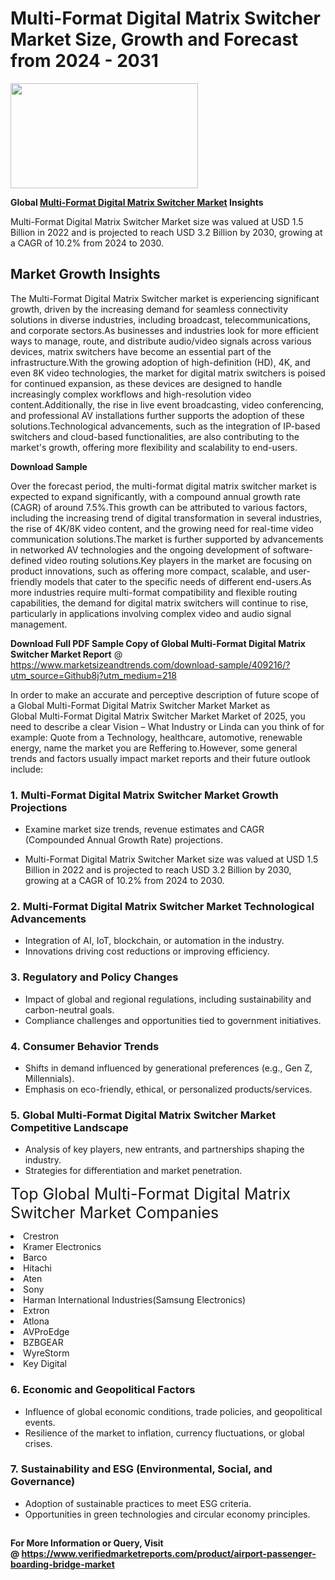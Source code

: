 <H1>Multi-Format Digital Matrix Switcher Market Size, Growth and Forecast from 2024 - 2031</H1><img class="aligncenter size-medium wp-image-584254" src="https://thirdeyenews.in/wp-content/uploads/2024/09/Global-Market-Research-300x168.jpeg" alt="" width="300" height="168" /><p><strong>Global&nbsp;<a href="https://www.marketsizeandtrends.com/download-sample/409216/?utm_source=Github8j?utm_medium=218">Multi-Format Digital Matrix Switcher Market</a> Insights</strong></p><p>Multi-Format Digital Matrix Switcher Market size was valued at USD 1.5 Billion in 2022 and is projected to reach USD 3.2 Billion by 2030, growing at a CAGR of 10.2% from 2024 to 2030.</p><p><h2>Market Growth Insights</h2> <p>The Multi-Format Digital Matrix Switcher market is experiencing significant growth, driven by the increasing demand for seamless connectivity solutions in diverse industries, including broadcast, telecommunications, and corporate sectors.As businesses and industries look for more efficient ways to manage, route, and distribute audio/video signals across various devices, matrix switchers have become an essential part of the infrastructure.With the growing adoption of high-definition (HD), 4K, and even 8K video technologies, the market for digital matrix switchers is poised for continued expansion, as these devices are designed to handle increasingly complex workflows and high-resolution video content.Additionally, the rise in live event broadcasting, video conferencing, and professional AV installations further supports the adoption of these solutions.Technological advancements, such as the integration of IP-based switchers and cloud-based functionalities, are also contributing to the market's growth, offering more flexibility and scalability to end-users.</p> <p><strong>Download Sample</strong></p> <p>Over the forecast period, the multi-format digital matrix switcher market is expected to expand significantly, with a compound annual growth rate (CAGR) of around 7.5%.This growth can be attributed to various factors, including the increasing trend of digital transformation in several industries, the rise of 4K/8K video content, and the growing need for real-time video communication solutions.The market is further supported by advancements in networked AV technologies and the ongoing development of software-defined video routing solutions.Key players in the market are focusing on product innovations, such as offering more compact, scalable, and user-friendly models that cater to the specific needs of different end-users.As more industries require multi-format compatibility and flexible routing capabilities, the demand for digital matrix switchers will continue to rise, particularly in applications involving complex video and audio signal management.</p> <p><span class=""><strong>Download Full PDF Sample Copy of Global Multi-Format Digital Matrix Switcher Market Report</strong> @ <a href="https://www.marketsizeandtrends.com/download-sample/409216/?utm_source=Github8j?utm_medium=218" target="_blank">https://www.marketsizeandtrends.com/download-sample/409216/?utm_source=Github8j?utm_medium=218</a></span></p><p>In order to make an accurate and perceptive description of future scope of a Global&nbsp;Multi-Format Digital Matrix Switcher Market Market as Global&nbsp;Multi-Format Digital Matrix Switcher Market Market of 2025, you need to describe a clear Vision &ndash; What Industry or Linda can you think of for example: Quote from a Technology, healthcare, automotive, renewable energy, name the market you are Reffering to.However, some general trends and factors usually impact market reports and their future outlook include:</p><h3>1.&nbsp;<strong>Multi-Format Digital Matrix Switcher Market Growth Projections</strong></h3><ul><li>Examine market size trends, revenue estimates and CAGR (Compounded Annual Growth Rate) projections.</li><li><p>Multi-Format Digital Matrix Switcher Market size was valued at USD 1.5 Billion in 2022 and is projected to reach USD 3.2 Billion by 2030, growing at a CAGR of 10.2% from 2024 to 2030.</p></li></ul><h3>2.&nbsp;<strong>Multi-Format Digital Matrix Switcher Market Technological Advancements</strong></h3><ul><li>Integration of AI, IoT, blockchain, or automation in the industry.</li><li>Innovations driving cost reductions or improving efficiency.</li></ul><h3>3.&nbsp;<strong>Regulatory and Policy Changes</strong></h3><ul><li>Impact of global and regional regulations, including sustainability and carbon-neutral goals.</li><li>Compliance challenges and opportunities tied to government initiatives.</li></ul><h3>4.&nbsp;<strong>Consumer Behavior Trends</strong></h3><ul><li>Shifts in demand influenced by generational preferences (e.g., Gen Z, Millennials).</li><li>Emphasis on eco-friendly, ethical, or personalized products/services.</li></ul><h3>5.&nbsp;<strong>Global Multi-Format Digital Matrix Switcher Market Competitive Landscape</strong></h3><ul><li>Analysis of key players, new entrants, and partnerships shaping the industry.</li><li>Strategies for differentiation and market penetration.</li></ul><p data-pm-slice="1 1 []"><span style="color: inherit; font-family: inherit; font-size: 25px;">Top Global Multi-Format Digital Matrix Switcher Market Companies</span></p><div class="" data-test-id=""><p><li>Crestron</li><li> Kramer Electronics</li><li> Barco</li><li> Hitachi</li><li> Aten</li><li> Sony</li><li> Harman International Industries(Samsung Electronics)</li><li> Extron</li><li> Atlona</li><li> AVProEdge</li><li> BZBGEAR</li><li> WyreStorm</li><li> Key Digital</li></p></div><h3>6.&nbsp;<strong>Economic and Geopolitical Factors</strong></h3><ul><li>Influence of global economic conditions, trade policies, and geopolitical events.</li><li>Resilience of the market to inflation, currency fluctuations, or global crises.</li></ul><h3>7.&nbsp;<strong>Sustainability and ESG (Environmental, Social, and Governance)</strong></h3><ul><li>Adoption of sustainable practices to meet ESG criteria.</li><li>Opportunities in green technologies and circular economy principles.</li></ul><h2><strong style="font-size: 14px;">For More Information or Query, Visit @&nbsp;</strong><a style="background-color: #ffffff; font-size: 14px;" href="https://www.marketsizeandtrends.com/report/multi-format-digital-matrix-switcher-market/" target="_blank">https://www.verifiedmarketreports.com/product/airport-passenger-boarding-bridge-market</a></h2>